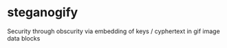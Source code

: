 # steganogify
Security through obscurity via embedding of keys / cyphertext in gif image data blocks
